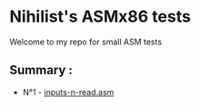 # Nihilist's ASMx86 tests

Welcome to my repo for small ASM tests
## Summary :

 - N°1 - [inputs-n-read.asm](https://github.com/onihilist/tests-asmx86/blob/main/tests/inputs-n-read.asm)
